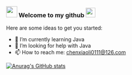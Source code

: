 ### <img src="https://emojis.slackmojis.com/emojis/images/1531849430/4246/blob-sunglasses.gif" width="30"/> Welcome to my github  <img src="https://github.com/TheDudeThatCode/TheDudeThatCode/blob/master/Assets/Hi.gif" width="26px">


Here are some ideas to get you started:

- 🌱 I’m currently learning Java
- 🤔 I’m looking for help with Java
- 📫 How to reach me: chenxiaoli0111@126.com




[![Anurag's GitHub stats](https://github-readme-stats.vercel.app/api?username=Cxl-Xc)](https://github.com/anuraghazra/github-readme-stats)


